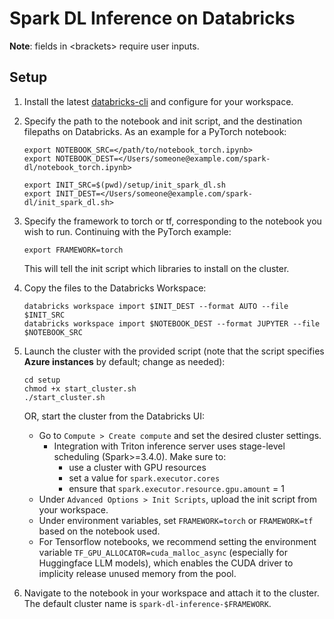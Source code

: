 # Spark DL Inference on Databricks

**Note**: fields in \<brackets\> require user inputs.

## Setup

1. Install the latest [databricks-cli](https://docs.databricks.com/en/dev-tools/cli/tutorial.html) and configure for your workspace.

2. Specify the path to the notebook and init script, and the destination filepaths on Databricks.
    As an example for a PyTorch notebook:
    ```shell
    export NOTEBOOK_SRC=</path/to/notebook_torch.ipynb>
    export NOTEBOOK_DEST=</Users/someone@example.com/spark-dl/notebook_torch.ipynb>

    export INIT_SRC=$(pwd)/setup/init_spark_dl.sh
    export INIT_DEST=</Users/someone@example.com/spark-dl/init_spark_dl.sh>
    ```
3. Specify the framework to torch or tf, corresponding to the notebook you wish to run. Continuing with the PyTorch example:
    ```shell
    export FRAMEWORK=torch
    ```
    This will tell the init script which libraries to install on the cluster.

4. Copy the files to the Databricks Workspace:
    ```shell
    databricks workspace import $INIT_DEST --format AUTO --file $INIT_SRC
    databricks workspace import $NOTEBOOK_DEST --format JUPYTER --file $NOTEBOOK_SRC
    ```

5. Launch the cluster with the provided script (note that the script specifies **Azure instances** by default; change as needed):
    ```shell
    cd setup
    chmod +x start_cluster.sh
    ./start_cluster.sh
    ```

    OR, start the cluster from the Databricks UI:  

    - Go to `Compute > Create compute` and set the desired cluster settings.
        - Integration with Triton inference server uses stage-level scheduling (Spark>=3.4.0). Make sure to:
            - use a cluster with GPU resources
            - set a value for `spark.executor.cores`
            - ensure that `spark.executor.resource.gpu.amount` = 1
    - Under `Advanced Options > Init Scripts`, upload the init script from your workspace.
    - Under environment variables, set `FRAMEWORK=torch` or `FRAMEWORK=tf` based on the notebook used.
    - For Tensorflow notebooks, we recommend setting the environment variable `TF_GPU_ALLOCATOR=cuda_malloc_async` (especially for Huggingface LLM models), which enables the CUDA driver to implicity release unused memory from the pool. 

6. Navigate to the notebook in your workspace and attach it to the cluster. The default cluster name is `spark-dl-inference-$FRAMEWORK`.  